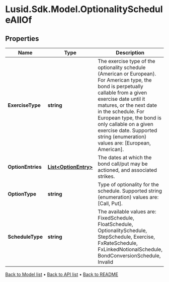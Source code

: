 # Lusid.Sdk.Model.OptionalityScheduleAllOf

## Properties

Name | Type | Description | Notes
------------ | ------------- | ------------- | -------------
**ExerciseType** | **string** | The exercise type of the optionality schedule (American or European).  For American type, the bond is perpetually callable from a given exercise date until it matures, or the next date in the schedule.  For European type, the bond is only callable on a given exercise date.    Supported string (enumeration) values are: [European, American]. | [optional] 
**OptionEntries** | [**List&lt;OptionEntry&gt;**](OptionEntry.md) | The dates at which the bond call/put may be actioned, and associated strikes. | [optional] 
**OptionType** | **string** | Type of optionality for the schedule.    Supported string (enumeration) values are: [Call, Put]. | [optional] 
**ScheduleType** | **string** | The available values are: FixedSchedule, FloatSchedule, OptionalitySchedule, StepSchedule, Exercise, FxRateSchedule, FxLinkedNotionalSchedule, BondConversionSchedule, Invalid | 

[Back to Model list](../README.md#documentation-for-models) &#8226; [Back to API list](../README.md#documentation-for-api-endpoints) &#8226; [Back to README](../README.md)


